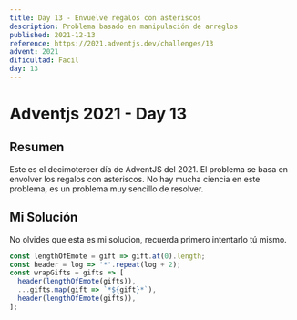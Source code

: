 ```yaml
---
title: Day 13 - Envuelve regalos con asteriscos
description: Problema basado en manipulación de arreglos
published: 2021-12-13
reference: https://2021.adventjs.dev/challenges/13
advent: 2021
dificultad: Facil
day: 13
---
```


# Adventjs 2021 - Day 13

## Resumen

Este es el decimotercer día de AdventJS del 2021.
El problema se basa en envolver los regalos con asteriscos.
No hay mucha ciencia en este problema, es un problema muy sencillo de resolver.

## Mi Solución

No olvides que esta es mi solucion, recuerda primero intentarlo tú mismo.

```js
const lengthOfEmote = gift => gift.at(0).length;
const header = log => '*'.repeat(log + 2);
const wrapGifts = gifts => [
  header(lengthOfEmote(gifts)),
  ...gifts.map(gift => `*${gift}*`),
  header(lengthOfEmote(gifts)),
];
```
